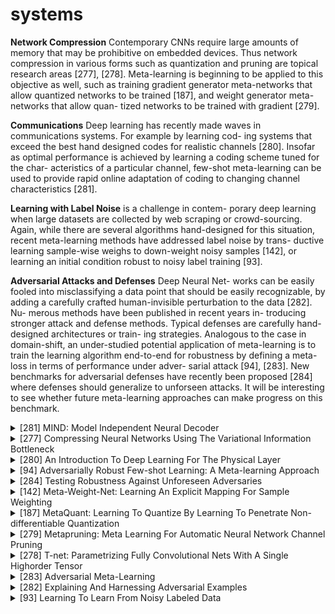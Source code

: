 # systems

**Network Compression**
Contemporary CNNs require
large amounts of memory that may be prohibitive on embedded devices. Thus network compression in various forms such as quantization and pruning are topical research areas [277], [278]. Meta-learning is beginning to be applied to this objective as well, such as training gradient generator meta-networks that allow quantized networks to be trained [187], and weight generator meta-networks that allow quan- tized networks to be trained with gradient [279].

**Communications** Deep learning has recently made waves in communications systems. For example by learning cod- ing systems that exceed the best hand designed codes for realistic channels [280]. Insofar as optimal performance is achieved by learning a coding scheme tuned for the char- acteristics of a particular channel, few-shot meta-learning can be used to provide rapid online adaptation of coding to changing channel characteristics [281].

**Learning with Label Noise** is a challenge in contem- porary deep learning when large datasets are collected by web scraping or crowd-sourcing. Again, while there are several algorithms hand-designed for this situation, recent meta-learning methods have addressed label noise by trans- ductive learning sample-wise weighs to down-weight noisy samples [142], or learning an initial condition robust to noisy label training [93].

**Adversarial Attacks and Defenses** Deep Neural Net- works can be easily fooled into misclassifying a data point that should be easily recognizable, by adding a carefully crafted human-invisible perturbation to the data [282]. Nu- merous methods have been published in recent years in- troducing stronger attack and defense methods. Typical defenses are carefully hand-designed architectures or train- ing strategies. Analogous to the case in domain-shift, an under-studied potential application of meta-learning is to train the learning algorithm end-to-end for robustness by defining a meta-loss in terms of performance under adver- sarial attack [94], [283]. New benchmarks for adversarial defenses have recently been proposed [284] where defenses should generalize to unforseen attacks. It will be interesting to see whether future meta-learning approaches can make progress on this benchmark.
<!-- REFERENCE -->


<details>
<summary>[281] MIND: Model Independent Neural Decoder</summary>
<br>
<!-- (mind_model_independent_neural_decoder.md) -->

# mind_model_independent_neural_decoder.md

<!-- REFERENCE -->


[MIND: Model Independent Neural Decoder](../papers/mind_model_independent_neural_decoder.md)

</details>



<details>
<summary>[277] Compressing Neural Networks Using The Variational Information Bottleneck</summary>
<br>
<!-- (compressing_neural_networks_using_the_variational_information_bottleneck.md) -->

# compressing_neural_networks_using_the_variational_information_bottleneck.md

<!-- REFERENCE -->


[Compressing Neural Networks Using The Variational Information Bottleneck](../papers/compressing_neural_networks_using_the_variational_information_bottleneck.md)

</details>



<details>
<summary>[280] An Introduction To Deep Learning For The Physical Layer</summary>
<br>
<!-- (an_introduction_to_deep_learning_for_the_physical_layer.md) -->

# an_introduction_to_deep_learning_for_the_physical_layer.md

<!-- REFERENCE -->


[An Introduction To Deep Learning For The Physical Layer](../papers/an_introduction_to_deep_learning_for_the_physical_layer.md)

</details>



<details>
<summary>[94] Adversarially Robust Few-shot Learning: A Meta-learning Approach</summary>
<br>
<!-- (adversarially_robust_few_shot_learning_a_meta_learning_approach.md) -->

# adversarially_robust_few_shot_learning_a_meta_learning_approach.md

<!-- REFERENCE -->


[Adversarially Robust Few-shot Learning: A Meta-learning Approach](../papers/adversarially_robust_few_shot_learning_a_meta_learning_approach.md)

</details>



<details>
<summary>[284] Testing Robustness Against Unforeseen Adversaries</summary>
<br>
<!-- (testing_robustness_against_unforeseen_adversaries.md) -->

# testing_robustness_against_unforeseen_adversaries.md

<!-- REFERENCE -->


[Testing Robustness Against Unforeseen Adversaries](../papers/testing_robustness_against_unforeseen_adversaries.md)

</details>



<details>
<summary>[142] Meta-Weight-Net: Learning An Explicit Mapping For Sample Weighting</summary>
<br>
<!-- (meta_weight_net_learning_an_explicit_mapping_for_sample_weighting.md) -->

# meta_weight_net_learning_an_explicit_mapping_for_sample_weighting.md

<!-- REFERENCE -->


[Meta-Weight-Net: Learning An Explicit Mapping For Sample Weighting](../papers/meta_weight_net_learning_an_explicit_mapping_for_sample_weighting.md)

</details>



<details>
<summary>[187] MetaQuant: Learning To Quantize By Learning To Penetrate Non-differentiable Quantization</summary>
<br>
<!-- (metaquant_learning_to_quantize_by_learning_to_penetrate_non_differentiable_quantization.md) -->

# metaquant_learning_to_quantize_by_learning_to_penetrate_non_differentiable_quantization.md

<!-- REFERENCE -->


[MetaQuant: Learning To Quantize By Learning To Penetrate Non-differentiable Quantization](../papers/metaquant_learning_to_quantize_by_learning_to_penetrate_non_differentiable_quantization.md)

</details>



<details>
<summary>[279] Metapruning: Meta Learning For Automatic Neural Network Channel Pruning</summary>
<br>
<!-- (metapruning_meta_learning_for_automatic_neural_network_channel_pruning.md) -->

# metapruning_meta_learning_for_automatic_neural_network_channel_pruning.md

<!-- REFERENCE -->


[Metapruning: Meta Learning For Automatic Neural Network Channel Pruning](../papers/metapruning_meta_learning_for_automatic_neural_network_channel_pruning.md)

</details>



<details>
<summary>[278] T-net: Parametrizing Fully Convolutional Nets With A Single Highorder Tensor</summary>
<br>
<!-- (t_net_parametrizing_fully_convolutional_nets_with_a_single_highorder_tensor.md) -->

# t_net_parametrizing_fully_convolutional_nets_with_a_single_highorder_tensor.md

<!-- REFERENCE -->


[T-net: Parametrizing Fully Convolutional Nets With A Single Highorder Tensor](../papers/t_net_parametrizing_fully_convolutional_nets_with_a_single_highorder_tensor.md)

</details>



<details>
<summary>[283] Adversarial Meta-Learning</summary>
<br>
<!-- (adversarial_meta_learning.md) -->

# adversarial_meta_learning.md

<!-- REFERENCE -->


[Adversarial Meta-Learning](../papers/adversarial_meta_learning.md)

</details>



<details>
<summary>[282] Explaining And Harnessing Adversarial Examples</summary>
<br>
<!-- (explaining_and_harnessing_adversarial_examples.md) -->

# explaining_and_harnessing_adversarial_examples.md

<!-- REFERENCE -->


[Explaining And Harnessing Adversarial Examples](../papers/explaining_and_harnessing_adversarial_examples.md)

</details>



<details>
<summary>[93] Learning To Learn From Noisy Labeled Data</summary>
<br>
<!-- (learning_to_learn_from_noisy_labeled_data.md) -->

# learning_to_learn_from_noisy_labeled_data.md

<!-- REFERENCE -->


[Learning To Learn From Noisy Labeled Data](../papers/learning_to_learn_from_noisy_labeled_data.md)

</details>

